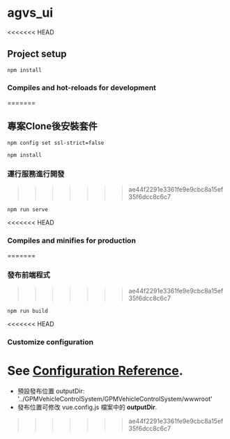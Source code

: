 # agvs_ui

<<<<<<< HEAD
## Project setup
```
npm install
```

### Compiles and hot-reloads for development
=======
## 專案Clone後安裝套件
```
npm config set ssl-strict=false

npm install
```

### 運行服務進行開發
>>>>>>> ae44f2291e3361fe9e9cbc8a15ef35f6dcc8c6c7
```
npm run serve
```

<<<<<<< HEAD
### Compiles and minifies for production
=======
### 發布前端程式
>>>>>>> ae44f2291e3361fe9e9cbc8a15ef35f6dcc8c6c7
```
npm run build
```

<<<<<<< HEAD
### Customize configuration
See [Configuration Reference](https://cli.vuejs.org/config/).
=======
- 預設發布位置  outputDir: '../GPMVehicleControlSystem/GPMVehicleControlSystem/wwwroot'
- 發布位置可修改 vue.config.js 檔案中的 <b>outputDir</b>. 



>>>>>>> ae44f2291e3361fe9e9cbc8a15ef35f6dcc8c6c7
